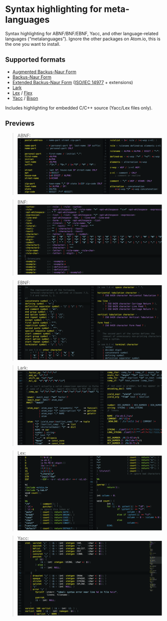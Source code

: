 Syntax highlighting for meta-languages
======================================

Syntax highlighting for ABNF/BNF/EBNF, Yacc, and other language-related
languages (“metalanguages”). Ignore the other packages on Atom.io, this
is the one you want to install.


Supported formats
-----------------
*	[Augmented Backus-Naur Form][ABNF]
*	[Backus-Naur Form][BNF]
*	[Extended Backus-Naur Form][EBNF] ([ISO/IEC 14977][] + extensions)
*	[Lark][]
*	[Lex][]  / [Flex][]
*	[Yacc][] / [Bison][]

Includes highlighting for embedded C/C++ source (Yacc/Lex files only).


Previews
--------

> ABNF:  
![Highlighted `.abnf` file](https://raw.githubusercontent.com/Alhadis/language-grammars/static/previews/abnf.png)

> BNF:   
![Highlighted `.bnf` file](https://raw.githubusercontent.com/Alhadis/language-grammars/static/previews/bnf.png)

> EBNF:  
![Highlighted `.ebnf` file](https://raw.githubusercontent.com/Alhadis/language-grammars/static/previews/ebnf.png)

> Lark:  
![Highlighted `.lark` file](https://raw.githubusercontent.com/Alhadis/language-grammars/static/previews/lark.png)

> Lex:  
![Highlighted `.lex` file](https://raw.githubusercontent.com/Alhadis/language-grammars/static/previews/lex.png)

> Yacc:  
![Highlighted `.y` file](https://raw.githubusercontent.com/Alhadis/language-grammars/static/previews/yacc.png)



<!-- Referenced links -->
[ABNF]: https://en.wikipedia.org/wiki/Augmented_Backus–Naur_form
[BNF]:  https://en.wikipedia.org/wiki/Backus–Naur_form
[EBNF]: https://en.wikipedia.org/wiki/Extended_Backus–Naur_form
[ISO/IEC 14977]: http://www.cl.cam.ac.uk/~mgk25/iso-14977.pdf
[Lark]:  https://lark-parser.readthedocs.io/en/latest/grammar.html
[Lex]:   https://en.wikipedia.org/wiki/Lex_(software)
[Flex]:  https://en.wikipedia.org/wiki/Flex_(lexical_analyser_generator)
[Yacc]:  https://en.wikipedia.org/wiki/Yacc
[Bison]: https://www.gnu.org/software/bison/manual/bison.html
